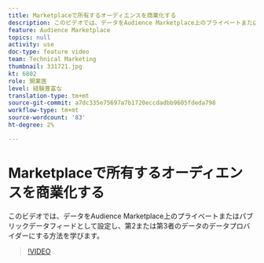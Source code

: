 ```yaml
---
title: Marketplaceで所有するオーディエンスを商業化する
description: このビデオでは、データをAudience Marketplace上のプライベートまたはパブリックデータフィードとして設定し、第2または第3者のデータのデータプロバイダーにする方法を学びます。
feature: Audience Marketplace
topics: null
activity: use
doc-type: feature video
team: Technical Marketing
thumbnail: 331721.jpg
kt: 6802
role: 開業医
level: 経験豊富な
translation-type: tm+mt
source-git-commit: a7dc335e75697a7b1720eccdadbb9605fdeda798
workflow-type: tm+mt
source-wordcount: '83'
ht-degree: 2%

---
```



# Marketplaceで所有するオーディエンスを商業化する

このビデオでは、データをAudience Marketplace上のプライベートまたはパブリックデータフィードとして設定し、第2または第3者のデータのデータプロバイダーにする方法を学びます。

>[!VIDEO](https://video.tv.adobe.com/v/331721/?quality=12&learn=on)
